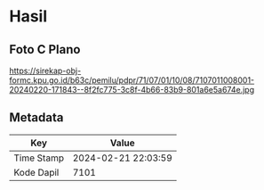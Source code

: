 # Hasil

## Foto C Plano

https://sirekap-obj-formc.kpu.go.id/b63c/pemilu/pdpr/71/07/01/10/08/7107011008001-20240220-171843--8f2fc775-3c8f-4b66-83b9-801a6e5a674e.jpg


## Metadata

| Key        | Value               |
| ---------- | ------------------- |
| Time Stamp | 2024-02-21 22:03:59 |
| Kode Dapil | 7101                |




